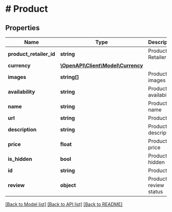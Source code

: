 # # Product

## Properties

Name | Type | Description | Notes
------------ | ------------- | ------------- | -------------
**product_retailer_id** | **string** | Product Retailer ID | [optional]
**currency** | [**\OpenAPI\Client\Model\Currency**](Currency.md) |  |
**images** | **string[]** | Product images urls |
**availability** | **string** | Product availability |
**name** | **string** | Product name |
**url** | **string** | Product url | [optional]
**description** | **string** | Product description |
**price** | **float** | Product price |
**is_hidden** | **bool** | Product is hidden | [optional]
**id** | **string** | Product ID |
**review** | **object** | Product review status | [optional]

[[Back to Model list]](../../README.md#models) [[Back to API list]](../../README.md#endpoints) [[Back to README]](../../README.md)
